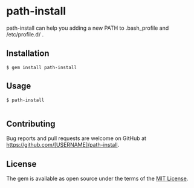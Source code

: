 # path-install

path-install can help you adding a new PATH to .bash_profile and /etc/profile.d/ .

## Installation

    $ gem install path-install

## Usage

```
$ path-install 


```

## Contributing

Bug reports and pull requests are welcome on GitHub at https://github.com/[USERNAME]/path-install.

## License

The gem is available as open source under the terms of the [MIT License](https://opensource.org/licenses/MIT).
